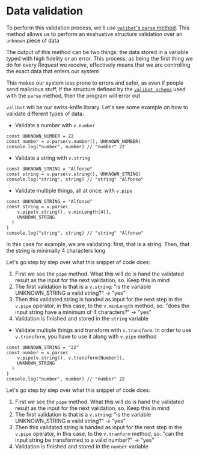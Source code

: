 # Data validation

To perform this validation process, we'll use [`valibot`'s `parse` method](https://valibot.dev/guides/parse-data/). This method allows us to perform an exahustive structure validation over an `unknown` piece of data

The output of this method can be two things: the data stored in a variable typed with high fidelity or an error. This process, as being the first thing we do for every _Request_ we receive, effectively means that we are controlling the exact data that enters our system

This makes our system less prone to errors and safer, as even if people send malicious stuff, if the structure defined by the [`valibot schema`](https://valibot.dev/guides/schemas/) used with the `parse` method, then the program will error out

`valibot` will be our swiss-knife library. Let's see some example on how to validate different types of data:

- Validate a number with `v.number`

```tsx
const UNKNOWN_NUMBER = 22
const number = v.parse(v.number(), UNKNOWN_NUMBER)
console.log("number", number) // "number" 22
```

- Validate a string with `v.string`

```tsx
const UNKNOWN_STRING = "Alfonso"
const string = v.parse(v.string(), UNKNOWN_STRING)
console.log("string", string) // "string" "Alfonso"
```

- Validate multiple things, all at once, with `v.pipe`

```tsx
const UNKNOWN_STRING = "Alfonso"
const string = v.parse(
    v.pipe(v.string(), v.minLength(4)),
    UNKNOWN_STRING
  )
)
console.log("string", string) // "string" "Alfonso"
```

In this case for example, we are validating: first, that is a string. Then, that the string is minimally 4 characters long

Let's go step by step over what this snippet of code does:

1. First we see the `pipe` method. What this will do is hand the validated result as the input for the next validation, so. Keep this in mind
2. The first validation is that is a `v.string`: "is the variable UNKNOWN_STRING a valid string?" -> "yes"
3. Then this validated string is handed as input for the next step in the `v.pipe` operator, in this case, to the `v.minLength` method, so: "does the input string have a minimum of 4 characters?" -> "yes"
4. Validation is finished and stored in the `string` variable

- Validate multiple things and transform with `v.transform`. In order to use `v.transform`, you have to use it along with `v.pipe` method

```tsx
const UNKNOWN_STRING = "22"
const number = v.parse(
    v.pipe(v.string(), v.transform(Number)),
    UNKNOWN_STRING
  )
)
console.log("number", number) // "number" 22
```

Let's go step by step over what this snippet of code does:

1. First we see the `pipe` method. What this will do is hand the validated result as the input for the next validation, so. Keep this in mind
2. The first validation is that is a `v.string`: "is the variable UNKNOWN_STRING a valid string?" -> "yes"
3. Then this validated string is handed as input for the next step in the `v.pipe` operator, in this case, to the `v.tranform` method, so: "can the input string be transformed to a valid number?" -> "yes"
4. Validation is finished and stored in the `number` variable
